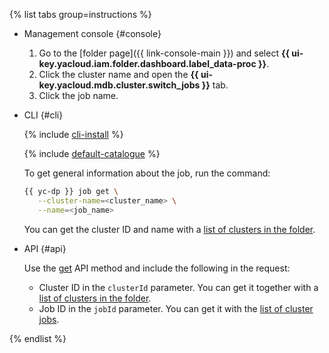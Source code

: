 {% list tabs group=instructions %}

- Management console {#console}

    1. Go to the [folder page]({{ link-console-main }}) and select **{{ ui-key.yacloud.iam.folder.dashboard.label_data-proc }}**.
    1. Click the cluster name and open the **{{ ui-key.yacloud.mdb.cluster.switch_jobs }}** tab.
    1. Click the job name.

- CLI {#cli}

    {% include [cli-install](../cli-install.md) %}

    {% include [default-catalogue](../default-catalogue.md) %}

    To get general information about the job, run the command:

    ```bash
    {{ yc-dp }} job get \
       --cluster-name=<cluster_name> \
       --name=<job_name>
    ```

    You can get the cluster ID and name with a [list of clusters in the folder](../../data-proc/operations/cluster-list.md#list).

- API {#api}

    Use the [get](../../data-proc/api-ref/Job/get) API method and include the following in the request:

    * Cluster ID in the `clusterId` parameter. You can get it together with a [list of clusters in the folder](../../data-proc/operations/cluster-list.md#list).
    * Job ID in the `jobId` parameter. You can get it with the [list of cluster jobs](#list).

{% endlist %}
